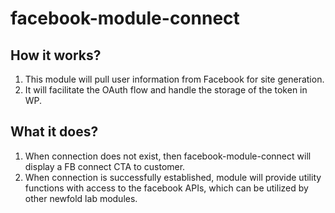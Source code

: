 # facebook-module-connect

## How it works?

1. This module will pull user information from Facebook for site generation.
2. It will facilitate the OAuth flow and handle the storage of the token in WP.

## What it does?

1. When connection does not exist, then facebook-module-connect will display a FB connect CTA to customer.
2. When connection is successfully established, module will provide utility functions with access to the facebook APIs, which can be utilized by other newfold lab modules.
